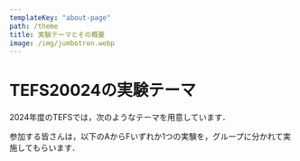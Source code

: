 ```yaml
---
templateKey: "about-page"
path: /theme
title: 実験テーマとその概要
image: /img/jumbotron.webp
---
```

# TEFS20024の実験テーマ

2024年度のTEFSでは，次のようなテーマを用意しています．

参加する皆さんは，以下のAからFいずれか1つの実験を，グループに分かれて実施してもらいます．



